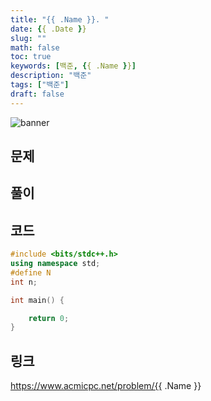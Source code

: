 ```yaml
---
title: "{{ .Name }}. "
date: {{ .Date }}
slug: ""
math: false
toc: true
keywords: [백준, {{ .Name }}]
description: "백준"
tags: ["백준"]
draft: false
---
```

![banner](/banner/acm_banner.jpg)

## 문제

## 풀이

## 코드
```c++
#include <bits/stdc++.h>
using namespace std;
#define N 
int n;

int main() {

    return 0;
}
```

## 링크
https://www.acmicpc.net/problem/{{ .Name }}